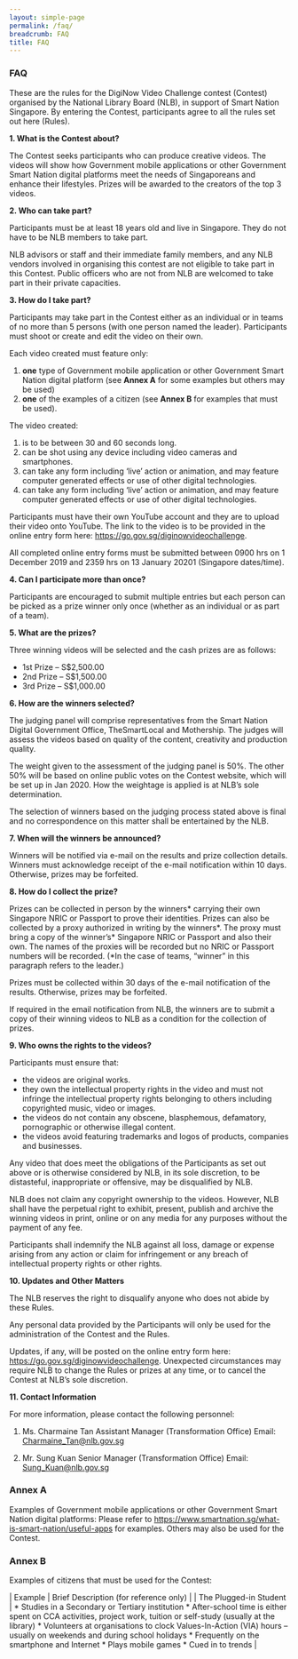 ```yaml
---
layout: simple-page
permalink: /faq/
breadcrumb: FAQ
title: FAQ
---
```


### **FAQ**

These are the rules for the DigiNow Video Challenge contest (Contest) organised by the National Library Board (NLB), in support of Smart Nation Singapore. By entering the Contest, participants agree to all the rules set out here (Rules).

**1. What is the Contest about?**

The Contest seeks participants who can produce creative videos. The videos will show how Government mobile applications or other Government Smart Nation digital platforms meet the needs of Singaporeans and enhance their lifestyles. Prizes will be awarded to the creators of the top 3 videos.

**2. Who can take part?**

Participants must be at least 18 years old and live in Singapore. They do not have to be NLB members to take part.

NLB advisors or staff and their immediate family members, and any NLB vendors involved in organising this contest are not eligible to take part in this Contest. Public officers who are not from NLB are welcomed to take part in their private capacities.

**3. How do I take part?**

Participants may take part in the Contest either as an individual or in teams of no more than 5 persons (with one person named the leader). Participants must shoot or create and edit the video on their own.

Each video created must feature only:
1. **one** type of Government mobile application or other Government Smart Nation digital platform (see **Annex A** for some examples but others may be used)
2. **one** of the examples of a citizen (see **Annex B** for examples that must be used).

The video created:
1. is to be between 30 and 60 seconds long.
2. can be shot using any device including video cameras and smartphones.
3. can take any form including ‘live’ action or animation, and may feature computer generated effects or use of other digital technologies.
4. can take any form including ‘live’ action or animation, and may feature computer generated effects or use of other digital technologies.

Participants must have their own YouTube account and they are to upload their video onto YouTube. The link to the video is to be provided in the online entry form here: <https://go.gov.sg/diginowvideochallenge>.

All completed online entry forms must be submitted between 0900 hrs on 1 December 2019 and 2359 hrs on 13 January 20201 (Singapore dates/time).

**4. Can I participate more than once?**

Participants are encouraged to submit multiple entries but each person can be picked as a prize winner only once (whether as an individual or as part of a team).

**5. What are the prizes?**

Three winning videos will be selected and the cash prizes are as follows:
* 1st Prize – S$2,500.00
* 2nd Prize – S$1,500.00
* 3rd Prize – S$1,000.00

**6. How are the winners selected?**

The judging panel will comprise representatives from the Smart Nation Digital Government Office, TheSmartLocal and Mothership. The judges will assess the videos based on quality of the content, creativity and production quality.

The weight given to the assessment of the judging panel is 50%. The other 50% will be based on online public votes on the Contest website, which will be set up in Jan 2020. How the weightage is applied is at NLB’s sole determination.

The selection of winners based on the judging process stated above is final and no correspondence on this matter shall be entertained by the NLB.

**7. When will the winners be announced?**

Winners will be notified via e-mail on the results and prize collection details. Winners must acknowledge receipt of the e-mail notification within 10 days. Otherwise, prizes may be forfeited.

**8. How do I collect the prize?**

Prizes can be collected in person by the winners* carrying their own Singapore NRIC or Passport to prove their identities. Prizes can also be collected by a proxy authorized in writing by the winners*. The proxy must bring a copy of the winner’s* Singapore NRIC or Passport and also their own. The names of the proxies will be recorded but no NRIC or Passport numbers will be recorded.
(*In the case of teams, “winner” in this paragraph refers to the leader.)

Prizes must be collected within 30 days of the e-mail notification of the results. Otherwise, prizes may be forfeited.

If required in the email notification from NLB, the winners are to submit a copy of their winning videos to NLB as a condition for the collection of prizes.

**9. Who owns the rights to the videos?**

Participants must ensure that:
* the videos are original works.
* they own the intellectual property rights in the video and must not infringe the intellectual property rights belonging to others including copyrighted music, video or images.
* the videos do not contain any obscene, blasphemous, defamatory, pornographic or otherwise illegal content.
* the videos avoid featuring trademarks and logos of products, companies and businesses.

Any video that does meet the obligations of the Participants as set out above or is otherwise considered by NLB, in its sole discretion, to be distasteful, inappropriate or offensive, may be disqualified by NLB.

NLB does not claim any copyright ownership to the videos. However, NLB shall have the perpetual right to exhibit, present, publish and archive the winning videos in print, online or on any media for any purposes without the payment of any fee.

Participants shall indemnify the NLB against all loss, damage or expense arising from any action or claim for infringement or any breach of intellectual property rights or other rights.

**10. Updates and Other Matters**

The NLB reserves the right to disqualify anyone who does not abide by these Rules. 

Any personal data provided by the Participants will only be used for the administration of the Contest and the Rules.

Updates, if any, will be posted on the online entry form here: <https://go.gov.sg/diginowvideochallenge>. Unexpected circumstances may require NLB to change the Rules or prizes at any time, or to cancel the Contest at NLB’s sole discretion.

**11. Contact Information**

For more information, please contact the following personnel:

1. Ms. Charmaine Tan
Assistant Manager (Transformation Office)
Email: <Charmaine_Tan@nlb.gov.sg>

2. Mr. Sung Kuan
Senior Manager (Transformation Office)
Email: <Sung_Kuan@nlb.gov.sg>

### Annex A ###

Examples of Government mobile applications or other Government Smart Nation digital platforms:
Please refer to <https://www.smartnation.sg/what-is-smart-nation/useful-apps> for examples. Others may also be used for the Contest.

### Annex B ###

Examples of citizens that must be used for the Contest:

| Example | Brief Description (for reference only) |
| The Plugged-in Student | * Studies in a Secondary or Tertiary institution * After-school time is either spent on CCA activities, project work, tuition or self-study (usually at the library) * Volunteers at organisations to clock Values-In-Action (VIA) hours – usually on weekends and during school holidays * Frequently on the smartphone and Internet * Plays mobile games * Cued in to trends |